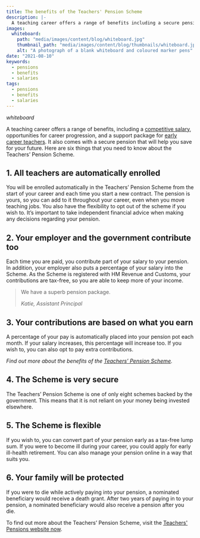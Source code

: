 ```yaml
---
title: The benefits of the Teachers' Pension Scheme
description: |-
  A teaching career offers a range of benefits including a secure pension that will help you save for your future. Here are six things that you need to know about the Teachers’ Pension Scheme.
images:
  whiteboard:
    path: "media/images/content/blog/whiteboard.jpg"
    thumbnail_path: "media/images/content/blog/thumbnails/whiteboard.jpg"
    alt: "A photograph of a blank whiteboard and coloured marker pens"
date: "2021-08-10"
keywords:
  - pensions
  - benefits
  - salaries
tags:
  - pensions
  - benefits
  - salaries
---
```


$whiteboard$

A teaching career offers a range of benefits, including a [competitive salary](/salaries-and-benefits), opportunities for career progression, and a support package for [early career teachers](https://www.gov.uk/government/collections/early-career-framework-reforms). It also comes with a secure pension that will help you save for your future. Here are six things that you need to know about the Teachers’ Pension Scheme.

## 1. All teachers are automatically enrolled

You will be enrolled automatically in the Teachers’ Pension Scheme from the start of your career and each time you start a new contract. The pension is yours, so you can add to it throughout your career, even when you move teaching jobs. You also have the flexibility to opt out of the scheme if you wish to. It’s important to take independent financial advice when making any decisions regarding your pension.

## 2. Your employer and the government contribute too

Each time you are paid, you contribute part of your salary to your pension. In addition, your employer also puts a percentage of your salary into the Scheme. As the Scheme is registered with HM Revenue and Customs, your contributions are tax-free, so you are able to keep more of your income.

> We have a superb pension package.
>
> _Katie, Assistant Principal_

## 3. Your contributions are based on what you earn

A percentage of your pay is automatically placed into your pension pot each month. If your salary increases, this percentage will increase too. If you wish to, you can also opt to pay extra contributions.

_Find out more about the benefits of the [Teachers’ Pension Scheme](https://www.teacherspensions.co.uk/-/media/documents/member/factsheets/joining-or-leaving-the-scheme/opt-out-factsheet.ashx?rev=a5fc4ec0eb9149d9af2d77fe8f2b1a2d&hash=6DA68B46766108AAB59ED00BBCEBDDD4&)._

## 4. The Scheme is very secure

The Teachers’ Pension Scheme is one of only eight schemes backed by the government. This means that it is not reliant on your money being invested elsewhere.

## 5. The Scheme is flexible

If you wish to, you can convert part of your pension early as a tax-free lump sum. If you were to become ill during your career, you could apply for early ill-health retirement. You can also manage your pension online in a way that suits you.

## 6. Your family will be protected

If you were to die while actively paying into your pension, a nominated beneficiary would receive a death grant. After two years of paying in to your pension, a nominated beneficiary would also receive a pension after you die.

To find out more about the Teachers’ Pension Scheme, visit the [Teachers' Pensions website now](https://www.teacherspensions.co.uk/members/new-starter.aspx).
